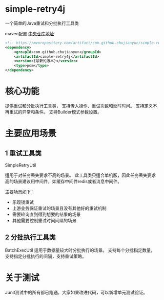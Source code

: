 # simple-retry4j
一个简单的Java重试和分批执行工具类

maven配置
[中央仓库地址](https://mvnrepository.com/artifact/com.github.chujianyun/simple-retry4j)  

```xml
<!-- https://mvnrepository.com/artifact/com.github.chujianyun/simple-retry4j -->
<dependency>
    <groupId>com.github.chujianyun</groupId>
    <artifactId>simple-retry4j</artifactId>
    <version>{最新的版本}</version>
    <type>pom</type>
</dependency>
```

# 核心功能
提供重试和分批执行工具类，
支持传入操作、重试次数和延时时间。
支持定义不再重试的异常和条件。
支持Builder模式参数设置。

# 主要应用场景
## 1 重试工具类
SimpleRetryUtil

适用于对任务丢失要求不高的场景。
此工具类只适合单机版，因此任务丢失要求高的场景建议用中间件，如缓存中间件redis或者消息中间件。
 
 主要场景如下：
- 乐观锁重试
- 上游业务保证重试的场景且没有其他好的重试机制
- 需要轮询直到得到想要的结果的场景
- 其他需要控制重试时间间隔的场景

## 2 分批执行工具类
BatchExecUtil
适用于数据量较大时分批执行的场景。
支持每个分批指定数量，支持指定分批执行的间隔，支持重试策略。

# 关于测试
Junit测试中的所有都已跑通，大家如果改进代码，可以新增单元测试验证。